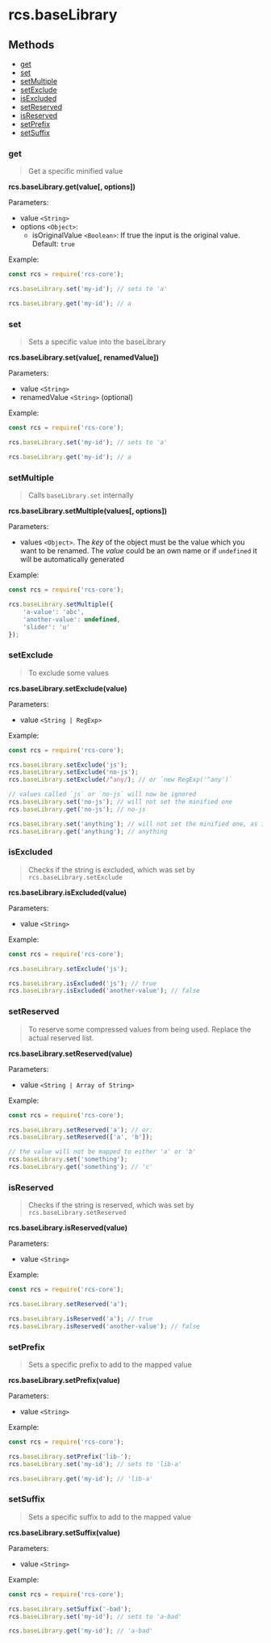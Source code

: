 # rcs.baseLibrary

## Methods
- [get](#get)
- [set](#set)
- [setMultiple](#setmultiple)
- [setExclude](#setexclude)
- [isExcluded](#isexcluded)
- [setReserved](#setreserved)
- [isReserved](#isreserved)
- [setPrefix](#setprefix)
- [setSuffix](#setsuffix)

### get

> Get a specific minified value

**rcs.baseLibrary.get(value[, options])**

Parameters:
- value `<String>`
- options `<Object>`:
  - isOriginalValue `<Boolean>`: If true the input is the original value. Default: `true`

Example:

```js
const rcs = require('rcs-core');

rcs.baseLibrary.set('my-id'); // sets to 'a'

rcs.baseLibrary.get('my-id'); // a
```

### set

> Sets a specific value into the baseLibrary

**rcs.baseLibrary.set(value[, renamedValue])**

Parameters:
- value `<String>`
- renamedValue `<String>` (optional)

Example:

```js
const rcs = require('rcs-core');

rcs.baseLibrary.set('my-id'); // sets to 'a'

rcs.baseLibrary.get('my-id'); // a
```

### setMultiple

> Calls `baseLibrary.set` internally

**rcs.baseLibrary.setMultiple(values[, options])**

Parameters:
- values `<Object>`. The *key* of the object must be the value which you want to be renamed. The *value* could be an own name or if `undefined` it will be automatically generated

Example:

```js
const rcs = require('rcs-core');

rcs.baseLibrary.setMultiple({
    'a-value': 'abc',
    'another-value': undefined,
    'slider': 'u'
});
```

### setExclude

> To exclude some values

**rcs.baseLibrary.setExclude(value)**

Parameters:
- value `<String | RegExp>`

Example:

```js
const rcs = require('rcs-core');

rcs.baseLibrary.setExclude('js');
rcs.baseLibrary.setExclude('no-js');
rcs.baseLibrary.setExclude(/^any/); // or `new RegExp('^any')`

// values called `js` or `no-js` will now be ignored
rcs.baseLibrary.set('no-js'); // will not set the minified one
rcs.baseLibrary.get('no-js'); // no-js

rcs.baseLibrary.set('anything'); // will not set the minified one, as it matches /^any/
rcs.baseLibrary.get('anything'); // anything
```

### isExcluded

> Checks if the string is excluded, which was set by `rcs.baseLibrary.setExclude`

**rcs.baseLibrary.isExcluded(value)**

Parameters:
- value `<String>`

Example:

```js
const rcs = require('rcs-core');

rcs.baseLibrary.setExclude('js');

rcs.baseLibrary.isExcluded('js'); // true
rcs.baseLibrary.isExcluded('another-value'); // false
```

### setReserved

> To reserve some compressed values from being used. Replace the actual reserved list.

**rcs.baseLibrary.setReserved(value)**

Parameters:
- value `<String | Array of String>`

Example:

```js
const rcs = require('rcs-core');

rcs.baseLibrary.setReserved('a'); // or:
rcs.baseLibrary.setReserved(['a', 'b']); 

// the value will not be mapped to either 'a' or 'b'
rcs.baseLibrary.set('something');
rcs.baseLibrary.get('something'); // 'c'
```

### isReserved

> Checks if the string is reserved, which was set by `rcs.baseLibrary.setReserved`

**rcs.baseLibrary.isReserved(value)**

Parameters:
- value `<String>`

Example:

```js
const rcs = require('rcs-core');

rcs.baseLibrary.setReserved('a');

rcs.baseLibrary.isReserved('a'); // true
rcs.baseLibrary.isReserved('another-value'); // false
```

### setPrefix

> Sets a specific prefix to add to the mapped value

**rcs.baseLibrary.setPrefix(value)**

Parameters:
- value `<String>`

Example:

```js
const rcs = require('rcs-core');

rcs.baseLibrary.setPrefix('lib-'); 
rcs.baseLibrary.set('my-id'); // sets to 'lib-a'

rcs.baseLibrary.get('my-id'); // 'lib-a'
```

### setSuffix

> Sets a specific suffix to add to the mapped value

**rcs.baseLibrary.setSuffix(value)**

Parameters:
- value `<String>`

Example:

```js
const rcs = require('rcs-core');

rcs.baseLibrary.setSuffix('-bad'); 
rcs.baseLibrary.set('my-id'); // sets to 'a-bad'

rcs.baseLibrary.get('my-id'); // 'a-bad'
```

